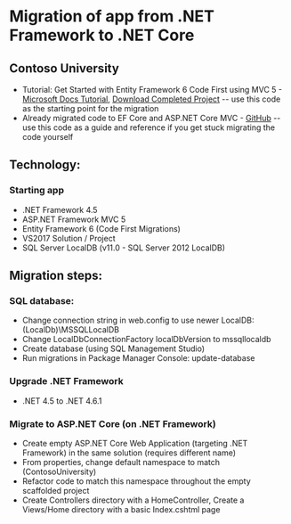 Migration of app from .NET Framework to .NET Core
=================================================

## Contoso University

* Tutorial: Get Started with Entity Framework 6 Code First using MVC 5 - [Microsoft Docs Tutorial](https://docs.microsoft.com/en-us/aspnet/mvc/overview/getting-started/getting-started-with-ef-using-mvc/creating-an-entity-framework-data-model-for-an-asp-net-mvc-application), [Download Completed Project](https://webpifeed.blob.core.windows.net/webpifeed/Partners/ASP.NET%20MVC%20Application%20Using%20Entity%20Framework%20Code%20First.zip) -- use this code as the starting point for the migration
* Already migrated code to EF Core and ASP.NET Core MVC - [GitHub](https://github.com/aspnet/Docs/tree/master/aspnetcore/data/ef-mvc/intro/samples/cu-final) -- use this code as a guide and reference if you get stuck migrating the code yourself

## Technology:

### Starting app

- .NET Framework 4.5
- ASP.NET Framework MVC 5
- Entity Framework 6 (Code First Migrations)
- VS2017 Solution / Project
- SQL Server LocalDB (v11.0 - SQL Server 2012 LocalDB)

## Migration steps:

### SQL database:
- Change connection string in web.config to use newer LocalDB: (LocalDb)\MSSQLLocalDB
- Change LocalDbConnectionFactory localDbVersion to mssqllocaldb
- Create database (using SQL Management Studio)
- Run migrations in Package Manager Console: update-database

### Upgrade .NET Framework
- .NET 4.5 to .NET 4.6.1

### Migrate to ASP.NET Core (on .NET Framework)
- Create empty ASP.NET Core Web Application (targeting .NET Framework) in the same solution (requires different name)
- From properties, change default namespace to match (ContosoUniversity)
- Refactor code to match this namespace throughout the empty scaffolded project
- Create Controllers directory with a HomeController, Create a Views/Home directory with a basic Index.cshtml page
